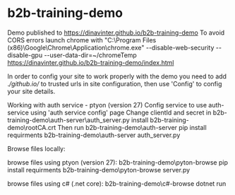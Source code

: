 # b2b-training-demo
Demo published to https://dinavinter.github.io/b2b-training-demo
To avoid CORS errors launch chrome with "C:\Program Files (x86)\Google\Chrome\Application\chrome.exe" --disable-web-security --disable-gpu --user-data-dir=~/chromeTemp  https://dinavinter.github.io/b2b-training-demo/index.html

In order to config your site to work properly with the demo you need to add .*/github.io/* to trusted urls in site configuration, then use 'Config' to config your site details.

Working with auth service - ptyon (version 27)
Config service to use auth-service using 'auth service config' page
Change clientId and secret in b2b-training-demo\auth-server\auth_server.py
install b2b-training-demo\rootCA.crt
Then run
b2b-training-demo\auth-server  pip install requirments
b2b-training-demo\auth-server auth_server.py


Browse files locally:

browse files using ptyon (version 27):
b2b-training-demo\pyton-browse  pip install requirments
b2b-training-demo\pyton-browse  server.py
 
browse files using c# (.net core):
b2b-training-demo\c#-browse dotnet run




